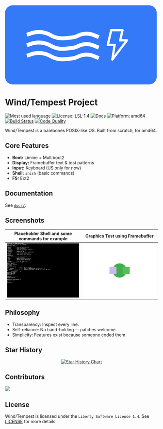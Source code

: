 ![Wind and Tempest logo](share/logo/both/wind-tempest-low.png)

# Wind/Tempest Project

[![Most used language](https://img.shields.io/github/languages/top/wind-tempest/wind?logo=c&label=)](https://github.com/wind-tempest/wind/tree/main)
[![License: LSL-1.4](https://img.shields.io/badge/license-LSL-blue.svg)](LICENSE.md)
[![Docs](https://img.shields.io/badge/docs-available-brightgreen.svg)](docs/Main.md)
[![Platform: amd64](https://img.shields.io/badge/platform-amd64-lightgrey.svg)](https://en.wikipedia.org/wiki/X86-64)
[![Build Status](https://github.com/tempest-foundation/wt-src/actions/workflows/build.yml/badge.svg?branch=main)](https://github.com/tempest-foundation/wt-src/actions/workflows/build.yml?branch=main)
[![Code Quality](https://app.codacy.com/project/badge/Grade/7e4e0ee89b95461baf590c1ab5f96b20)](https://app.codacy.com/gh/wind-tempest/wt-src/dashboard?utm_source=gh&utm_medium=referral&utm_content=&utm_campaign=Badge_grade)

Wind/Tempest is a barebones POSIX-like OS. Built from scratch, for amd64.

## Core Features

- **Boot:** Limine + Multiboot2
- **Display:** Framebuffer text & test patterns
- **Input:** Keyboard (US only for now)
- **Shell:** `inish` (basic commands)
- **FS:** Ext2

## Documentation

See [`docs/`](docs/Main.md).

## Screenshots

| Placeholder Shell and some commands for example  | Graphics Test using Framebuffer  |
| ------------------------------------------------ | -------------------------------- |
| ![1](share/screenshots/1.png)                    | ![2](share/screenshots/2.png)    |

## Philosophy

- Transparency: Inspect every line.
- Self-reliance: No hand-holding -- patches welcome.
- Simplicity: Features exist because someone coded them.

## Star History

<p align="center">
  <a href="https://star-history.com/#tempest-foundation/wt-src&Date">
    <img alt="Star History Chart" src="https://api.star-history.com/svg?repos=tempest-foundation/wt-src&type=Date&theme=dark" onerror="this.src='https://api.star-history.com/svg?repos=tempest-foundation/wt-src&type=Date'" />
  </a>
</p>

## Contributors

<a href="https://github.com/tempest-foundation/wt-src/graphs/contributors">
  <img src="https://contrib.rocks/image?repo=tempest-foundation/wt-src&max=150&columns=24&anon=1" />
</a>

## License

Wind/Tempest is licensed under the `Liberty Software License 1.4`. See [LICENSE](LICENSE.md) for more details.

